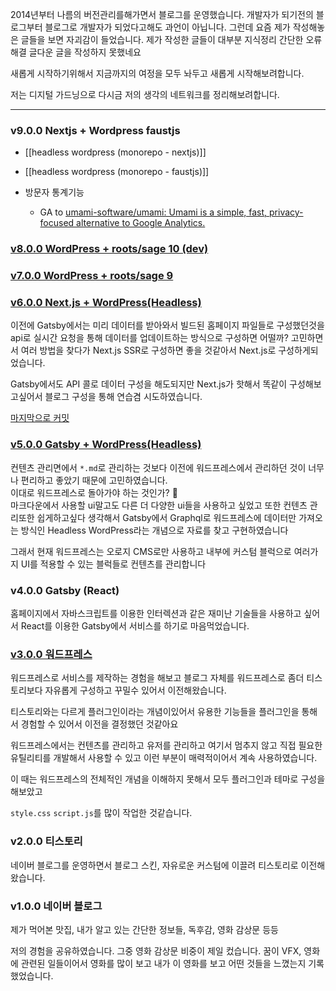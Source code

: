 2014년부터 나름의 버전관리를해가면서 블로그를 운영했습니다. 개발자가 되기전의 블로그부터 블로그로 개발자가 되었다고해도 과언이 아닙니다. 그런데 요즘 제가 작성해놓은 글들을 보면 자괴감이 들었습니다. 제가 작성한 글들이 대부분 지식정리 간단한 오류해결 글다운 글을 작성하지 못했네요

새롭게 시작하기위해서 지금까지의 여정을 모두 놔두고 새롭게 시작해보려합니다.

저는 디지털 가드닝으로 다시금 저의 생각의 네트워크를 정리해보려합니다.

---

### v9.0.0 Nextjs + Wordpress faustjs
- [[headless wordpress (monorepo - nextjs)]]
- [[headless wordpress (monorepo - faustjs)]]

- 방문자 통계기능
  - GA to [umami-software/umami: Umami is a simple, fast, privacy-focused alternative to Google Analytics.](https://github.com/umami-software/umami)

### [v8.0.0 WordPress + roots/sage 10 (dev)](https://v8.archive.hyeon.pro)


### [v7.0.0 WordPress + roots/sage 9](https://github.com/Hansanghyeon/blog/tree/v7.1.0-2w)


### [v6.0.0 Next.js + WordPress(Headless)](https://github.com/Hansanghyeon/blog/tree/v6.0.0)

이전에 Gatsby에서는 미리 데이터를 받아와서 빌드된 홈페이지 파일들로 구성했던것을 api로 실시간 요청을 통해 데이터를 업데이트하는 방식으로 구성하면 어떨까? 고민하면서 여러 방법을 찾다가 Next.js SSR로 구성하면 좋을 것같아서 Next.js로 구성하게되었습니다.

Gatsby에서도 API 콜로 데이터 구성을 해도되지만 Next.js가 핫해서 똑같이 구성해보고싶어서 블로그 구성을 통해 연습겸 시도하였습니다.

[마지막으로 커밋](https://github.com/Hansanghyeon/blog/tree/80b4612e84573b807fb31cb3ef87be9139089eb9)


### [v5.0.0 Gatsby + WordPress(Headless)](https://github.com/Hansanghyeon/blog/tree/v5.15.0)

컨텐츠 관리면에서 `*.md`로 관리하는 것보다 이전에 워드프레스에서 관리하던 것이 너무나 편리하고 좋았기 때문에 고민하였습니다.  
이대로 워드프레스로 돌아가야 하는 것인가? 🤔  
마크다운에서 사용할 ui말고도 다른 더 다양한 ui들을 사용하고 싶었고 또한 컨텐츠 관리또한 쉽게하고싶다 생각해서 Gatsby에서 Graphql로 워드프레스에 데이터만 가져오는 방식인 Headless WordPress라는 개념으로 자료를 찾고 구현하였습니다

그래서 현재 워드프레스는 오로지 CMS로만 사용하고 내부에 커스텀 블럭으로 여러가지 UI를 적용할 수 있는 블럭들로 컨텐츠를 관리합니다


### v4.0.0 Gatsby (React)

홈페이지에서 자바스크립트를 이용한 인터렉션과 같은 재미난 기술들을 사용하고 싶어서 React를 이용한 Gatsby에서 서비스를 하기로 마음먹었습니다.


### [v3.0.0 워드프레스](https://v3.archive.hyeon.pro/)

워드프레스로 서비스를 제작하는 경험을 해보고 블로그 자체를 워드프레스로 좀더 티스토리보다 자유롭게 구성하고 꾸밀수 있어서 이전해왔습니다.

티스토리와는 다르게 플러그인이라는 개념이있어서 유용한 기능들을 플러그인을 통해서 경험할 수 있어서 이전을 결정했던 것같아요

워드프레스에서는 컨텐츠를 관리하고 유저를 관리하고 여기서 멈추지 않고 직접 필요한 유틸리티를 개발해서 사용할 수 있고 이런 부분이 매력적이어서 계속 사용하였습니다.

이 때는 워드프레스의 전체적인 개념을 이해하지 못해서 모두 플러그인과 테마로 구성을 해보았고

`style.css` `script.js`를 많이 작업한 것같습니다.


### v2.0.0 티스토리

네이버 블로그를 운영하면서 블로그 스킨, 자유로운 커스텀에 이끌려 티스토리로 이전해왔습니다.


### v1.0.0 네이버 블로그

제가 먹어본 맛집, 내가 알고 있는 간단한 정보들, 독후감, 영화 감상문 등등

저의 경험을 공유하였습니다. 그중 영화 감상문 비중이 제일 컸습니다. 꿈이 VFX, 영화에 관련된 일들이어서 영화를 많이 보고 내가 이 영화를 보고 어떤 것들을 느꼈는지 기록했었습니다.
